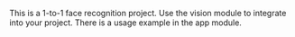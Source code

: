 This is a 1-to-1 face recognition project. Use the vision module to integrate into your project. There is a usage example in the app module.
